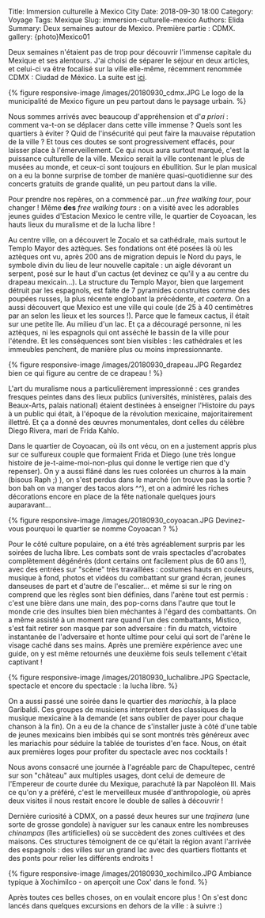 Title: Immersion culturelle à Mexico City
Date: 2018-09-30 18:00
Category: Voyage
Tags: Mexique
Slug: immersion-culturelle-mexico
Authors: Elida
Summary: Deux semaines autour de Mexico. Première partie : CDMX.
gallery: {photo}Mexico01

Deux semaines n'étaient pas de trop pour découvrir l'immense capitale du Mexique et ses alentours. J'ai choisi de séparer le séjour en deux articles, et celui-ci va être focalisé sur la ville elle-même, récemment renommée CDMX : Ciudad de México. La suite est [ici]({filename}20180930_mexico2.md).  

{% figure responsive-image /images/20180930_cdmx.JPG Le logo de la municipalité de Mexico figure un peu partout dans le paysage urbain. %}

Nous sommes arrivés avec beaucoup d'appréhension et d'*a priori* : comment va-t-on se déplacer dans cette ville immense ? Quels sont les quartiers à éviter ? Quid de l'insécurité qui peut faire la mauvaise réputation de la ville ? 
Et tous ces doutes se sont progressivement effacés, pour laisser place à l'émerveillement. 
Ce qui nous aura surtout marqué, c'est la puissance culturelle de la ville. Mexico serait la ville contenant le plus de musées au monde, et ceux-ci sont toujours en ébullition. Sur le plan musical on a eu la bonne surprise de tomber de manière quasi-quotidienne sur des concerts gratuits de grande qualité, un peu partout dans la ville. 

Pour prendre nos repères, on a commencé par...un *free walking tour*, pour changer ! Même **des** *free walking tours* : on a visité avec les adorables jeunes guides d'Estacion Mexico le centre ville, le quartier de Coyoacan, les hauts lieux du muralisme et de la lucha libre !

Au centre ville, on a découvert le Zocalo et sa cathédrale, mais surtout le Templo Mayor des aztèques. Ses fondations ont été posées là où les aztèques ont vu, après 200 ans de migration depuis le Nord du pays, le symbole divin du lieu de leur nouvelle capitale : un aigle dévorant un serpent, posé sur le haut d'un cactus (et devinez ce qu'il y a au centre du drapeau mexicain...). La structure du Templo Mayor, bien que largement détruit par les espagnols, est faite de 7 pyramides construites comme des poupées russes, la plus récente englobant la précédente, *et caetera*. 
On a aussi découvert que Mexico est une ville qui coule (de 25 à 40 centimètres par an selon les lieux et les sources !). Parce que le fameux cactus, il était sur une petite île. Au milieu d'un lac. Et ça a découragé personne, ni les aztèques, ni les espagnols qui ont asséché le bassin de la ville pour l'étendre. Et les conséquences sont bien visibles : les cathédrales et les immeubles penchent, de manière plus ou moins impressionnante. 

{% figure responsive-image /images/20180930_drapeau.JPG Regardez bien ce qui figure au centre de ce drapeau ! %}

L'art du muralisme nous a particulièrement impressionné : ces grandes fresques peintes dans des lieux publics (universités, ministères, palais des Beaux-Arts, palais national) étaient destinées à enseigner l'Histoire du pays à un public qui était, à l'époque de la révolution mexicaine, majoritairement illettré. Et ça a donné des œuvres monumentales, dont celles du célèbre Diego Rivera, mari de Frida Kahlo. 

Dans le quartier de Coyoacan, où ils ont vécu, on en a justement appris plus sur ce sulfureux couple que formaient Frida et Diego (une très longue histoire de je-t-aime-moi-non-plus qui donne le vertige rien que d'y repenser). On y a aussi flâné dans les rues colorées un churros à la main (bisous Raph ;) ), on s'est perdus dans le marché (on trouve pas la sortie ? bon bah on va manger des tacos alors ^^), et on a admiré les riches décorations encore en place de la fête nationale quelques jours auparavant...

{% figure responsive-image /images/20180930_coyoacan.JPG Devinez-vous pourquoi le quartier se nomme Coyoacan ? %}

Pour le côté culture populaire, on a été très agréablement surpris par les soirées de lucha libre. Les combats sont de vrais spectacles d'acrobates complètement dégénérés (dont certains ont facilement plus de 60 ans !), avec des entrées sur "scène" très travaillées : costumes hauts en couleurs, musique à fond, photos et vidéos du combattant sur grand écran, jeunes danseuses de part et d'autre de l'escalier... et même si sur le ring on comprend que les règles sont bien définies, dans l'arène tout est permis : c'est une bière dans une main, des pop-corns dans l'autre que tout le monde crie des insultes bien bien méchantes à l'égard des combattants. On a même assisté à un moment rare quand l'un des combattants, Mistico, s'est fait retirer son masque par son adversaire : fin du match, victoire instantanée de l'adversaire et honte ultime pour celui qui sort de l'arène le visage caché dans ses mains. Après une première expérience avec une guide, on y est même retournés une deuxième fois seuls tellement c'était captivant !

{% figure responsive-image /images/20180930_luchalibre.JPG Spectacle, spectacle et encore du spectacle : la lucha libre. %}

On a aussi passé une soirée dans le quartier des *mariachis*, à la place Garibaldi. Ces groupes de musiciens interprètent des classiques de la musique mexicaine à la demande (et sans oublier de payer pour chaque chanson à la fin). On a eu de la chance de s'installer juste à côté d'une table de jeunes mexicains bien imbibés qui se sont montrés très généreux avec les mariachis pour séduire la tablée de touristes d'en face. Nous, on était aux premières loges pour profiter du spectacle avec nos cocktails !

Nous avons consacré une journée à l'agréable parc de Chapultepec, centré sur son "château" aux multiples usages, dont celui de demeure de l'Empereur de courte durée du Mexique, parachuté là par Napoléon III. Mais ce qu'on y a préféré, c'est le merveilleux musée d'anthropologie, où après deux visites il nous restait encore le double de salles à découvrir !

Dernière curiosité à CDMX, on a passé deux heures sur une *trajinera* (une sorte de grosse gondole) à naviguer sur les canaux entre les nombreuses *chinampas* (îles artificielles) où se succèdent des zones cultivées et des maisons. Ces structures témoignent de ce qu'était la région avant l'arrivée des espagnols : des villes sur un grand lac avec des quartiers flottants et des ponts pour relier les différents endroits !

{% figure responsive-image /images/20180930_xochimilco.JPG Ambiance typique à Xochimilco - on aperçoit une Cox' dans le fond. %}

Après toutes ces belles choses, on en voulait encore plus ! On s'est donc lancés dans quelques excursions en dehors de la ville : à suivre :)
